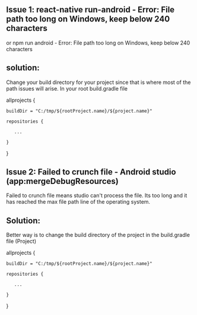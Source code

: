 ## Issue 1: react-native run-android - Error: File path too long on Windows, keep below 240 characters
or npm run android -  Error: File path too long on Windows, keep below 240 characters

## solution: 
Change your build directory for your project since that is where most of the path issues will arise. 
In your root build.gradle file

allprojects {

    buildDir = "C:/tmp/${rootProject.name}/${project.name}"
    
    repositories {
    
       ...
       
    }
    
}


## Issue 2: Failed to crunch file - Android studio (app:mergeDebugResources)
Failed to crunch file means studio can't process the file. Its too long and it has reached the max file path line of the operating system.
## Solution: 

Better way is to change the build directory of the project in the build.gradle file (Project)

allprojects {

    buildDir = "C:/tmp/${rootProject.name}/${project.name}"
    
    repositories {
    
       ...
       
    }
    
}
